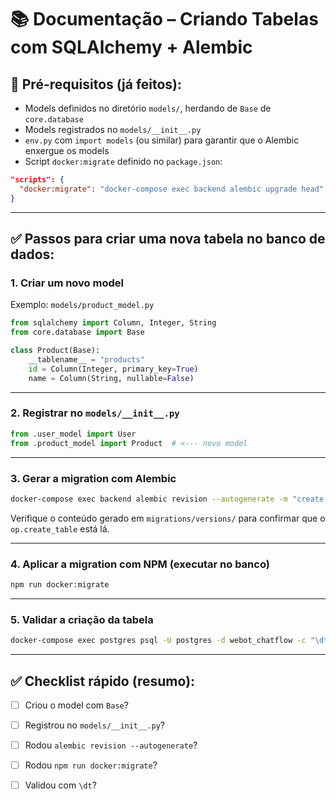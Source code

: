 # 📚 Documentação – Criando Tabelas com SQLAlchemy + Alembic

## 🧱 Pré-requisitos (já feitos):

- Models definidos no diretório `models/`, herdando de `Base` de `core.database`
- Models registrados no `models/__init__.py`
- `env.py` com `import models` (ou similar) para garantir que o Alembic enxergue os models
- Script `docker:migrate` definido no `package.json`:

```json
"scripts": {
  "docker:migrate": "docker-compose exec backend alembic upgrade head"
}
```

---

## ✅ Passos para criar uma nova tabela no banco de dados:

### 1. Criar um novo model

Exemplo: `models/product_model.py`

```python
from sqlalchemy import Column, Integer, String
from core.database import Base

class Product(Base):
    __tablename__ = "products"
    id = Column(Integer, primary_key=True)
    name = Column(String, nullable=False)
```

---

### 2. Registrar no `models/__init__.py`

```python
from .user_model import User
from .product_model import Product  # <--- novo model
```

---

### 3. Gerar a migration com Alembic

```bash
docker-compose exec backend alembic revision --autogenerate -m "create products table"
```

Verifique o conteúdo gerado em `migrations/versions/` para confirmar que o `op.create_table` está lá.

---

### 4. Aplicar a migration com NPM (executar no banco)

```bash
npm run docker:migrate
```

---

### 5. Validar a criação da tabela

```bash
docker-compose exec postgres psql -U postgres -d webot_chatflow -c "\dt"
```

---

## ✅ Checklist rápido (resumo):

- [ ] Criou o model com `Base`?
- [ ] Registrou no `models/__init__.py`?
- [ ] Rodou `alembic revision --autogenerate`?
- [ ] Rodou `npm run docker:migrate`?
- [ ] Validou com `\dt`?

